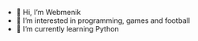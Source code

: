 - 👋 Hi, I’m Webmenik
- 👀 I’m interested in programming, games and football
- 🌱 I’m currently learning Python



<!---
Webmenik/Webmenik is a ✨ special ✨ repository because its `README.md` (this file) appears on your GitHub profile.
You can click the Preview link to take a look at your changes.
--->
